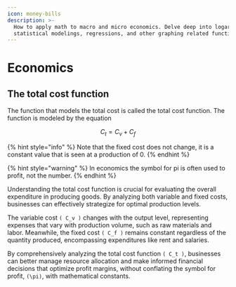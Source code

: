```yaml
---
icon: money-bills
description: >-
  How to apply math to macro and micro economics. Delve deep into logarithms,
  statistical modelings, regressions, and other graphing related functions.
---
```


# Economics

## The total cost function <a href="#cost" id="cost"></a>

The function that models the total cost is called the total cost function. The function is modeled by the equation

$$
C_t=C_v+C_f
$$

{% hint style="info" %}
Note that the fixed cost does not change, it is a constant value that is seen at a production of 0.
{% endhint %}

{% hint style="warning" %}
In economics the symbol for pi is often used to profit, not the number.
{% endhint %}

Understanding the total cost function is crucial for evaluating the overall expenditure in producing goods. By analyzing both variable and fixed costs, businesses can effectively strategize for optimal production levels.

The variable cost `( C_v )` changes with the output level, representing expenses that vary with production volume, such as raw materials and labor. Meanwhile, the fixed cost `( C_f )` remains constant regardless of the quantity produced, encompassing expenditures like rent and salaries.

By comprehensively analyzing the total cost function `( C_t )`, businesses can better manage resource allocation and make informed financial decisions that optimize profit margins, without conflating the symbol for profit, `(\pi)`, with mathematical constants.
